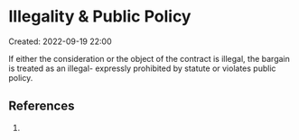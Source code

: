 # Illegality & Public Policy
Created: 2022-09-19 22:00

If either the consideration or the object of the contract is illegal, the bargain is treated as an illegal- expressly prohibited by statute or violates public policy. 


## References

1. 